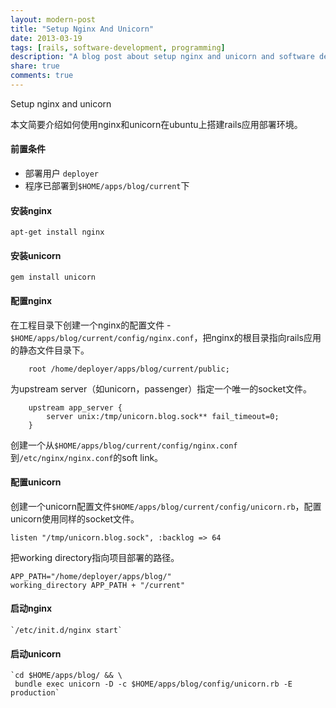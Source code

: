 ```yaml
---
layout: modern-post
title: "Setup Nginx And Unicorn"
date: 2013-03-19
tags: [rails, software-development, programming]
description: "A blog post about setup nginx and unicorn and software development."
share: true
comments: true
---
```


Setup nginx and unicorn

本文简要介绍如何使用nginx和unicorn在ubuntu上搭建rails应用部署环境。

#### 前置条件
+ 部署用户 `deployer`
+ 程序已部署到`$HOME/apps/blog/current`下

#### 安装nginx
    apt-get install nginx
#### 安装unicorn
	gem install unicorn
#### 配置nginx  
   在工程目录下创建一个nginx的配置文件 - `$HOME/apps/blog/current/config/nginx.conf`，把nginx的根目录指向rails应用的静态文件目录下。
  
   		root /home/deployer/apps/blog/current/public;    
   		
   为upstream server（如unicorn，passenger）指定一个唯一的socket文件。

   		upstream app_server { 
   			server unix:/tmp/unicorn.blog.sock** fail_timeout=0; 
   		}
   创建一个从`$HOME/apps/blog/current/config/nginx.conf`到`/etc/nginx/nginx.conf`的soft link。

#### 配置unicorn
创建一个unicorn配置文件`$HOME/apps/blog/current/config/unicorn.rb`，配置unicorn使用同样的socket文件。

	listen "/tmp/unicorn.blog.sock", :backlog => 64
把working directory指向项目部署的路径。	

	APP_PATH="/home/deployer/apps/blog/"
	working_directory APP_PATH + "/current"
	
#### 启动nginx
	`/etc/init.d/nginx start`
	
#### 启动unicorn
	`cd $HOME/apps/blog/ && \
	 bundle exec unicorn -D -c $HOME/apps/blog/config/unicorn.rb -E production`
